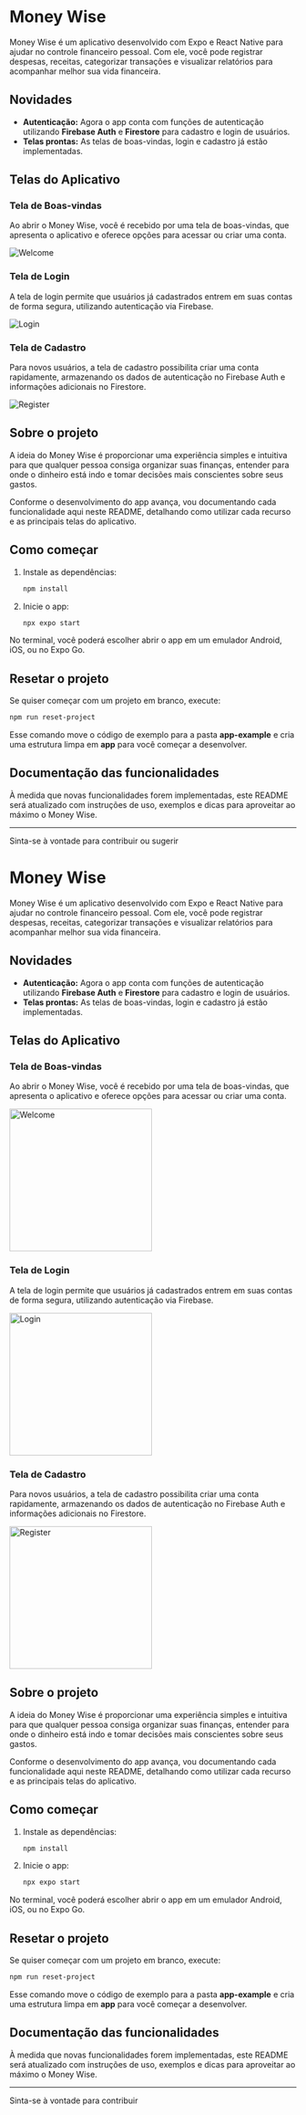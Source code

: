 # Money Wise

Money Wise é um aplicativo desenvolvido com Expo e React Native para ajudar no controle financeiro pessoal. Com ele, você pode registrar despesas, receitas, categorizar transações e visualizar relatórios para acompanhar melhor sua vida financeira.

## Novidades

- **Autenticação:** Agora o app conta com funções de autenticação utilizando **Firebase Auth** e **Firestore** para cadastro e login de usuários.
- **Telas prontas:** As telas de boas-vindas, login e cadastro já estão implementadas.

## Telas do Aplicativo

### Tela de Boas-vindas

Ao abrir o Money Wise, você é recebido por uma tela de boas-vindas, que apresenta o aplicativo e oferece opções para acessar ou criar uma conta.

![Welcome](./screenshots/welcome.png)

### Tela de Login

A tela de login permite que usuários já cadastrados entrem em suas contas de forma segura, utilizando autenticação via Firebase.

![Login](./screenshots/login.png)

### Tela de Cadastro

Para novos usuários, a tela de cadastro possibilita criar uma conta rapidamente, armazenando os dados de autenticação no Firebase Auth e informações adicionais no Firestore.

![Register](./screenshots/register.png)

## Sobre o projeto

A ideia do Money Wise é proporcionar uma experiência simples e intuitiva para que qualquer pessoa consiga organizar suas finanças, entender para onde o dinheiro está indo e tomar decisões mais conscientes sobre seus gastos.

Conforme o desenvolvimento do app avança, vou documentando cada funcionalidade aqui neste README, detalhando como utilizar cada recurso e as principais telas do aplicativo.

## Como começar

1. Instale as dependências:

   ```bash
   npm install
   ```

2. Inicie o app:

   ```bash
   npx expo start
   ```

No terminal, você poderá escolher abrir o app em um emulador Android, iOS, ou no Expo Go.

## Resetar o projeto

Se quiser começar com um projeto em branco, execute:

```bash
npm run reset-project
```

Esse comando move o código de exemplo para a pasta **app-example** e cria uma estrutura limpa em **app** para você começar a desenvolver.

## Documentação das funcionalidades

À medida que novas funcionalidades forem implementadas, este README será atualizado com instruções de uso, exemplos e dicas para aproveitar ao máximo o Money Wise.

---

Sinta-se à vontade para contribuir ou sugerir

# Money Wise

Money Wise é um aplicativo desenvolvido com Expo e React Native para ajudar no controle financeiro pessoal. Com ele, você pode registrar despesas, receitas, categorizar transações e visualizar relatórios para acompanhar melhor sua vida financeira.

## Novidades

- **Autenticação:** Agora o app conta com funções de autenticação utilizando **Firebase Auth** e **Firestore** para cadastro e login de usuários.
- **Telas prontas:** As telas de boas-vindas, login e cadastro já estão implementadas.

## Telas do Aplicativo

### Tela de Boas-vindas

Ao abrir o Money Wise, você é recebido por uma tela de boas-vindas, que apresenta o aplicativo e oferece opções para acessar ou criar uma conta.

<img src="./screenshots/welcome.png" alt="Welcome" width="250"/>

### Tela de Login

A tela de login permite que usuários já cadastrados entrem em suas contas de forma segura, utilizando autenticação via Firebase.

<img src="./screenshots/login.png" alt="Login" width="250"/>

### Tela de Cadastro

Para novos usuários, a tela de cadastro possibilita criar uma conta rapidamente, armazenando os dados de autenticação no Firebase Auth e informações adicionais no Firestore.

<img src="./screenshots/register.png" alt="Register" width="250"/>

## Sobre o projeto

A ideia do Money Wise é proporcionar uma experiência simples e intuitiva para que qualquer pessoa consiga organizar suas finanças, entender para onde o dinheiro está indo e tomar decisões mais conscientes sobre seus gastos.

Conforme o desenvolvimento do app avança, vou documentando cada funcionalidade aqui neste README, detalhando como utilizar cada recurso e as principais telas do aplicativo.

## Como começar

1. Instale as dependências:

   ```bash
   npm install
   ```

2. Inicie o app:

   ```bash
   npx expo start
   ```

No terminal, você poderá escolher abrir o app em um emulador Android, iOS, ou no Expo Go.

## Resetar o projeto

Se quiser começar com um projeto em branco, execute:

```bash
npm run reset-project
```

Esse comando move o código de exemplo para a pasta **app-example** e cria uma estrutura limpa em **app** para você começar a desenvolver.

## Documentação das funcionalidades

À medida que novas funcionalidades forem implementadas, este README será atualizado com instruções de uso, exemplos e dicas para aproveitar ao máximo o Money Wise.

---

Sinta-se à vontade para contribuir
